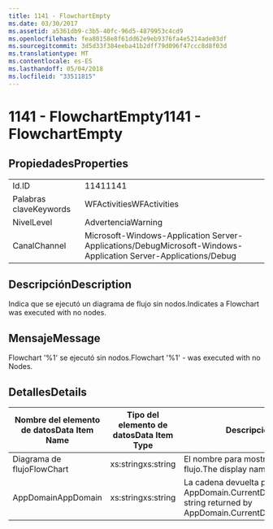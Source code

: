 ```yaml
---
title: 1141 - FlowchartEmpty
ms.date: 03/30/2017
ms.assetid: a5361db9-c3b5-40fc-96d5-4879953c4cd9
ms.openlocfilehash: fea80158e8f61dd62e9eb9376fa4e5214ade03df
ms.sourcegitcommit: 3d5d33f384eeba41b2dff79d096f47ccc8d8f03d
ms.translationtype: MT
ms.contentlocale: es-ES
ms.lasthandoff: 05/04/2018
ms.locfileid: "33511815"
---
```

# <a name="1141---flowchartempty"></a><span data-ttu-id="40523-102">1141 - FlowchartEmpty</span><span class="sxs-lookup"><span data-stu-id="40523-102">1141 - FlowchartEmpty</span></span>
## <a name="properties"></a><span data-ttu-id="40523-103">Propiedades</span><span class="sxs-lookup"><span data-stu-id="40523-103">Properties</span></span>  
  
|||  
|-|-|  
|<span data-ttu-id="40523-104">Id.</span><span class="sxs-lookup"><span data-stu-id="40523-104">ID</span></span>|<span data-ttu-id="40523-105">1141</span><span class="sxs-lookup"><span data-stu-id="40523-105">1141</span></span>|  
|<span data-ttu-id="40523-106">Palabras clave</span><span class="sxs-lookup"><span data-stu-id="40523-106">Keywords</span></span>|<span data-ttu-id="40523-107">WFActivities</span><span class="sxs-lookup"><span data-stu-id="40523-107">WFActivities</span></span>|  
|<span data-ttu-id="40523-108">Nivel</span><span class="sxs-lookup"><span data-stu-id="40523-108">Level</span></span>|<span data-ttu-id="40523-109">Advertencia</span><span class="sxs-lookup"><span data-stu-id="40523-109">Warning</span></span>|  
|<span data-ttu-id="40523-110">Canal</span><span class="sxs-lookup"><span data-stu-id="40523-110">Channel</span></span>|<span data-ttu-id="40523-111">Microsoft-Windows-Application Server-Applications/Debug</span><span class="sxs-lookup"><span data-stu-id="40523-111">Microsoft-Windows-Application Server-Applications/Debug</span></span>|  
  
## <a name="description"></a><span data-ttu-id="40523-112">Descripción</span><span class="sxs-lookup"><span data-stu-id="40523-112">Description</span></span>  
 <span data-ttu-id="40523-113">Indica que se ejecutó un diagrama de flujo sin nodos.</span><span class="sxs-lookup"><span data-stu-id="40523-113">Indicates a Flowchart was executed with no nodes.</span></span>  
  
## <a name="message"></a><span data-ttu-id="40523-114">Mensaje</span><span class="sxs-lookup"><span data-stu-id="40523-114">Message</span></span>  
 <span data-ttu-id="40523-115">Flowchart '%1' se ejecutó sin nodos.</span><span class="sxs-lookup"><span data-stu-id="40523-115">Flowchart '%1' - was executed with no Nodes.</span></span>  
  
## <a name="details"></a><span data-ttu-id="40523-116">Detalles</span><span class="sxs-lookup"><span data-stu-id="40523-116">Details</span></span>  
  
|<span data-ttu-id="40523-117">Nombre del elemento de datos</span><span class="sxs-lookup"><span data-stu-id="40523-117">Data Item Name</span></span>|<span data-ttu-id="40523-118">Tipo del elemento de datos</span><span class="sxs-lookup"><span data-stu-id="40523-118">Data Item Type</span></span>|<span data-ttu-id="40523-119">Descripción</span><span class="sxs-lookup"><span data-stu-id="40523-119">Description</span></span>|  
|--------------------|--------------------|-----------------|  
|<span data-ttu-id="40523-120">Diagrama de flujo</span><span class="sxs-lookup"><span data-stu-id="40523-120">FlowChart</span></span>|<span data-ttu-id="40523-121">xs:string</span><span class="sxs-lookup"><span data-stu-id="40523-121">xs:string</span></span>|<span data-ttu-id="40523-122">El nombre para mostrar del diagrama de flujo.</span><span class="sxs-lookup"><span data-stu-id="40523-122">The display name of the FlowChart.</span></span>|  
|<span data-ttu-id="40523-123">AppDomain</span><span class="sxs-lookup"><span data-stu-id="40523-123">AppDomain</span></span>|<span data-ttu-id="40523-124">xs:string</span><span class="sxs-lookup"><span data-stu-id="40523-124">xs:string</span></span>|<span data-ttu-id="40523-125">La cadena devuelta por AppDomain.CurrentDomain.FriendlyName.</span><span class="sxs-lookup"><span data-stu-id="40523-125">The string returned by AppDomain.CurrentDomain.FriendlyName.</span></span>|
